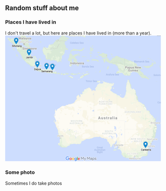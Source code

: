 ## Random stuff about me
### Places I have lived in 
I don't travel a lot, but here are places I have lived in (more than a year).
![mymaps](pics/mymaps.png)

### Some photo
Sometimes I do take photos

